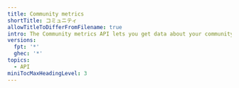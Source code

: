 ```yaml
---
title: Community metrics
shortTitle: コミュニティ
allowTitleToDifferFromFilename: true
intro: The Community metrics API lets you get data about your community profile.
versions:
  fpt: '*'
  ghec: '*'
topics:
  - API
miniTocMaxHeadingLevel: 3
---
```


